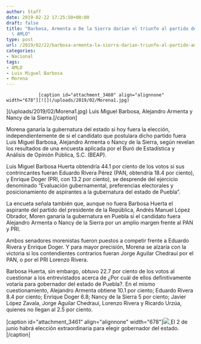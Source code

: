 ```yaml
---
author: Staff
date: 2019-02-22 17:25:50+00:00
draft: false
title: "Barbosa, Armenta o De la Sierra darían el triunfo al partido de\
  \ AMLO"
type: post
url: /2019/02/22/barbosa-armenta-la-sierra-darian-triunfo-al-partido-amlo/
categories:
- Nacional
tags:
- AMLO
- Luis Miguel Barbosa
- Morena
---
```



				[caption id="attachment_3460" align="alignnone" width="678"][![](/uploads/2019/02/Morena1.jpg)
](/uploads/2019/02/Morena1.jpg) Luis Miguel Barbosa, Alejandro Armenta y Nancy de la Sierra.[/caption]

Morena ganaría la gubernatura del estado si hoy fuera la elección, independientemente de si el candidato que postulara dicho partido fuera Luis Miguel Barbosa, Alejandro Armenta o Nancy de la Sierra, según revelan los resultados de una encuesta aplicada por el Buró de Estadística y Análisis de Opinión Pública, S.C. (BEAP).

Luis Miguel Barbosa Huerta obtendría 44.1 por ciento de los votos si sus contrincantes fueran Eduardo Rivera Pérez (PAN, obtendría 18.4 por ciento), y Enrique Doger (PRI, con 13.2 por ciento), se desprende del ejercicio denominado “Evaluación gubernamental, preferencias electorales y posicionamiento de aspirantes a la gubernatura del estado de Puebla”.

La encueta señala también que, aunque no fuera Barbosa Huerta el aspirante del partido del presidente de la República, Andrés Manuel López Obrador, Moren ganaría la gubernatura en Puebla si el candidato fuera Alejandro Armenta o Nancy de la Sierra por un amplio margen frente al PAN y PRI.

Ambos senadores morenistas fueron puestos a competir frente a Eduardo Rivera y Enrique Doger. Y para mayor precisión, Morena se alzaría con la victoria si los contendientes contrarios fueran Jorge Aguilar Chedraui por el PAN, o por el PRI Lorenzo Rivera.

Barbosa Huerta, sin embargo, obtuvo 22.7 por ciento de los votos al cuestionar a los entrevistados acerca de ¿Por cuál de ellos definitivamente votaría para gobernador del estado de Puebla?. En el mismo cuestionamiento, Alejandro Armenta obtiene 10.1 por ciento; Eduardo Rivera 8.4 por ciento; Enrique Doger 6.8; Nancy de la Sierra 5 por ciento; Javier López Zavala, Jorge Aguilar Chedraui, Lorenzo Rivera y Ricardo Urzúa, quienes no llegan al 2.5 por ciento.

[caption id="attachment_3461" align="alignnone" width="678"][![](/uploads/2019/02/Morena2.jpg)
](/uploads/2019/02/Morena2.jpg) El 2 de junio habrá elección extraordinaria para elegir gobernador del estado.[/caption]		
